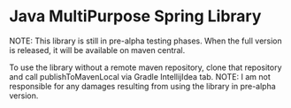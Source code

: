 # Java MultiPurpose Spring Library

NOTE:
This library is still in pre-alpha testing phases. When the full version is released, it will be available on maven central.

To use the library without a remote maven repository, clone that repository and call publishToMavenLocal via Gradle IntellijIdea tab. NOTE: I am not responsible for any damages resulting from using the library in pre-alpha version.
